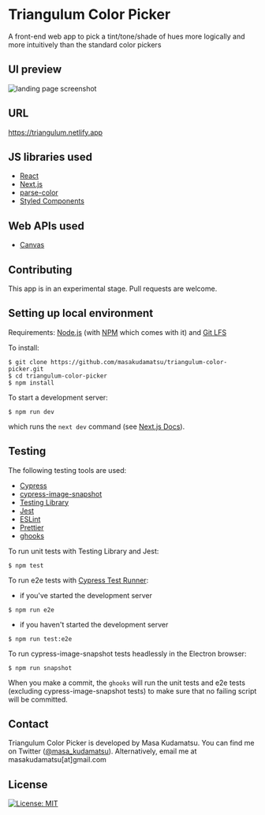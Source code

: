 # Triangulum Color Picker

A front-end web app to pick a tint/tone/shade of hues more logically and more
intuitively than the standard color pickers

## UI preview

![landing page screenshot](public/thumbnail.png)

## URL

https://triangulum.netlify.app

## JS libraries used

- [React](https://reactjs.org/)
- [Next.js](https://nextjs.org/)
- [parse-color](https://github.com/substack/parse-color)
- [Styled Components](https://styled-components.com/)

## Web APIs used

- [Canvas](https://developer.mozilla.org/en-US/docs/Web/API/Canvas_API)

## Contributing

This app is in an experimental stage. Pull requests are welcome.

## Setting up local environment

Requirements: [Node.js](http://nodejs.org/) (with [NPM](https://npmjs.org/) which
comes with it) and [Git LFS](https://git-lfs.github.com/)

To install:

```
$ git clone https://github.com/masakudamatsu/triangulum-color-picker.git
$ cd triangulum-color-picker
$ npm install
```

To start a development server:

```
$ npm run dev
```

which runs the `next dev` command (see
[Next.js Docs](https://nextjs.org/docs/api-reference/cli#development)).

## Testing

The following testing tools are used:

- [Cypress](https://www.cypress.io/)
- [cypress-image-snapshot](https://www.npmjs.com/package/cypress-image-snapshot)
- [Testing Library](https://testing-library.com/)
- [Jest](https://jestjs.io/)
- [ESLint](https://eslint.org/)
- [Prettier](https://prettier.io/)
- [ghooks](https://www.npmjs.com/package/ghooks)

To run unit tests with Testing Library and Jest:

```
$ npm test
```

To run e2e tests with [Cypress Test Runner](https://docs.cypress.io/guides/core-concepts/test-runner.html#Overview):

- if you've started the development server

```
$ npm run e2e
```

- if you haven't started the development server

```
$ npm run test:e2e
```

To run cypress-image-snapshot tests headlessly in the Electron browser:

```
$ npm run snapshot
```

When you make a commit, the `ghooks` will run the unit tests and e2e tests (excluding cypress-image-snapshot tests) to make sure that no failing script will be committed.

## Contact

Triangulum Color Picker is developed by Masa Kudamatsu. You can find me on
Twitter ([@masa_kudamatsu](https://twitter.com/masa_kudamatsu)). Alternatively,
email me at masakudamatsu[at]gmail.com

## License

[![License: MIT](https://img.shields.io/badge/License-MIT-yellow.svg)](https://opensource.org/licenses/MIT)
